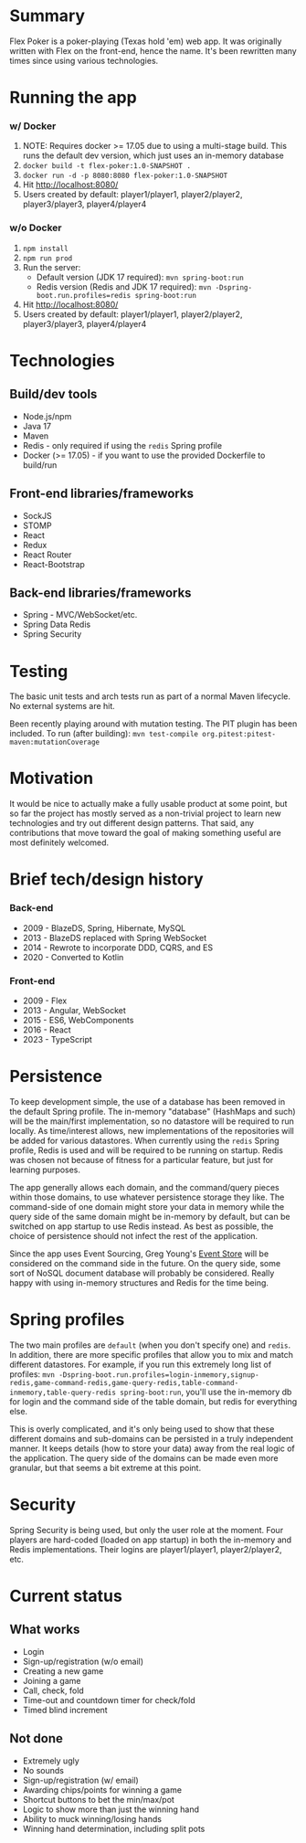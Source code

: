 # Summary

Flex Poker is a poker-playing (Texas hold 'em) web app.  It was originally written with Flex on the front-end, hence the name.  It's been rewritten many times since using various technologies.

# Running the app

### w/ Docker
1. NOTE: Requires docker >= 17.05 due to using a multi-stage build.  This runs the default dev version, which just uses an in-memory database
1. `docker build -t flex-poker:1.0-SNAPSHOT .`
1. `docker run -d -p 8080:8080 flex-poker:1.0-SNAPSHOT`
1. Hit [http://localhost:8080/](http://localhost:8080/)
1. Users created by default: player1/player1, player2/player2, player3/player3, player4/player4

### w/o Docker
1. `npm install`
1. `npm run prod`
1. Run the server:
   * Default version (JDK 17 required): `mvn spring-boot:run`
   * Redis version (Redis and JDK 17 required): `mvn -Dspring-boot.run.profiles=redis spring-boot:run`
1. Hit [http://localhost:8080/](http://localhost:8080/)
1. Users created by default: player1/player1, player2/player2, player3/player3, player4/player4

# Technologies

## Build/dev tools
* Node.js/npm
* Java 17
* Maven
* Redis - only required if using the `redis` Spring profile
* Docker (>= 17.05) - if you want to use the provided Dockerfile to build/run

## Front-end libraries/frameworks
* SockJS
* STOMP
* React
* Redux
* React Router
* React-Bootstrap

## Back-end libraries/frameworks
* Spring - MVC/WebSocket/etc.
* Spring Data Redis
* Spring Security

# Testing

The basic unit tests and arch tests run as part of a normal Maven lifecycle.  No external systems are hit.

Been recently playing around with mutation testing.  The PIT plugin has been included.  To run (after building): `mvn test-compile org.pitest:pitest-maven:mutationCoverage`

# Motivation

It would be nice to actually make a fully usable product at some point, but so far the project has mostly served as a non-trivial project to learn new technologies and try out different design patterns.  That said, any contributions that move toward the goal of making something useful are most definitely welcomed.

# Brief tech/design history

### Back-end
* 2009 - BlazeDS, Spring, Hibernate, MySQL
* 2013 - BlazeDS replaced with Spring WebSocket
* 2014 - Rewrote to incorporate DDD, CQRS, and ES
* 2020 - Converted to Kotlin

### Front-end
* 2009 - Flex
* 2013 - Angular, WebSocket
* 2015 - ES6, WebComponents
* 2016 - React
* 2023 - TypeScript

# Persistence

To keep development simple, the use of a database has been removed in the default Spring profile.  The in-memory "database" (HashMaps and such) will be the main/first implementation, so no datastore will be required to run locally.  As time/interest allows, new implementations of the repositories will be added for various datastores.  When currently using the `redis` Spring profile, Redis is used and will be required to be running on startup.  Redis was chosen not because of fitness for a particular feature, but just for learning purposes.

The app generally allows each domain, and the command/query pieces within those domains, to use whatever persistence storage they like.  The command-side of one domain might store your data in memory while the query side of the same domain might be in-memory by default, but can be switched on app startup to use Redis instead.  As best as possible, the choice of persistence should not infect the rest of the application.

Since the app uses Event Sourcing, Greg Young's [Event Store](https://github.com/EventStore/EventStore) will be considered on the command side in the future.  On the query side, some sort of NoSQL document database will probably be considered.  Really happy with using in-memory structures and Redis for the time being.

# Spring profiles

The two main profiles are `default` (when you don't specify one) and `redis`.  In addition, there are more specific profiles that allow you to mix and match different datastores.  For example, if you run this extremely long list of profiles: `mvn -Dspring-boot.run.profiles=login-inmemory,signup-redis,game-command-redis,game-query-redis,table-command-inmemory,table-query-redis spring-boot:run`, you'll use the in-memory db for login and the command side of the table domain, but redis for everything else.

This is overly complicated, and it's only being used to show that these different domains and sub-domains can be persisted in a truly independent manner.  It keeps details (how to store your data) away from the real logic of the application.  The query side of the domains can be made even more granular, but that seems a bit extreme at this point.

# Security

Spring Security is being used, but only the user role at the moment.  Four players are hard-coded (loaded on app startup) in both the in-memory and Redis implementations.  Their logins are player1/player1, player2/player2, etc.

# Current status

## What works

* Login
* Sign-up/registration (w/o email)
* Creating a new game
* Joining a game
* Call, check, fold
* Time-out and countdown timer for check/fold
* Timed blind increment

## Not done

* Extremely ugly
* No sounds
* Sign-up/registration (w/ email)
* Awarding chips/points for winning a game
* Shortcut buttons to bet the min/max/pot
* Logic to show more than just the winning hand
* Ability to muck winning/losing hands
* Winning hand determination, including split pots
